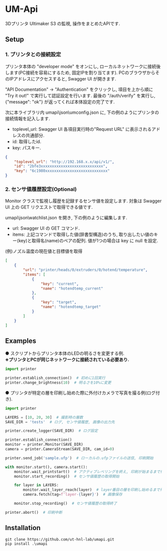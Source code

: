 # UM-Api
3Dプリンタ Ultimaker S3 の監視, 操作をまとめたAPIです.

## Setup
### 1. プリンタとの接続設定
プリンタ本体の "developer mode" をオンにし, ローカルネットワークに接続後します(PC接続を容易にするため, 固定IPを割り当てます). PCのブラウザからそのIPアドレスにアクセスすると, Swagger UI が開きます.

"API Documentation" -> "Authentication" をクリックし, 項目を上から順に "Try it out!" で実行して認証設定を行います. 最後の "/auth/verify" を実行し, {"message": "ok"} が返ってくれば本体設定の完了です.

次に本ライブラリ内 umapi\json\umconfig.json に, 下の例のようにプリンタの接続情報を記入します.
* toplevel_url: Swagger UI 各項目実行時の"Request URL" に表示されるアドレスの共通部分.
* id: 取得したid.
* key: パスキー.

```json
{
    "toplevel_url": "http://192.168.x.x/api/v1/",
    "id": "2bfe3xxxxxxxxxxxxxxxxxxxxxxxxxxxx",
    "key": "6c1980xxxxxxxxxxxxxxxxxxxxxxxxxxxx"
}
```

### 2. センサ値履歴設定(Optional)
Monitor クラスで監視し履歴を記録するセンサ値を設定します. 対象は Swagger UI 上の GET リクエストで取得できる値です.

umapi\json\watchlist.json を開き, 下の例のように編集します.
* url: Swagger UI の GET コマンド.
* items: 上記コマンドで取得した値(辞書型構造)のうち, 取り出したい値のキー(key)と取得名(name)のペアの配列. 値が1つの場合は key に null を設定.

(例)ノズル温度の現在値と目標値を取得
```json
[
    {
        "url": "printer/heads/0/extruders/0/hotend/temperature",
        "items": [
            {
                "key": "current",
                "name": "hotendtemp_current"
            },
            {
                "key": "target",
                "name": "hotendtemp_target"
            }
        ]
    }
]
```

## Examples
● スクリプトからプリンタ本体のLEDの明るさを変更する例.<br>
**※プリンタとPCが同じネットワークに接続されている必要あり.**
```python
import printer

printer.establish_connection()  # 初めに1回実行
printer.change_brightness(10)  # 明るさを10%に変更
```

● プリンタが特定の層を印刷し始めた際に外付けカメラで写真を撮る例(ログ付き).
```python
import printer

LAYERS = [10, 20, 30]  # 撮影時の層数
SAVE_DIR = 'tests'  # ログ, センサ値履歴, 画像の出力先

printer.create_logger(SAVE_DIR)  # ログ設定

printer.establish_connection()
monitor = printer.Monitor(SAVE_DIR)
camera = printer.CameraStream(SAVE_DIR, cam_id=0)

printer.send_job('sample.ufp')  # ローカルの.ufpファイルの送信, 印刷開始

with monitor.start(), camera.start():
    monitor.wait_printstart()  # アクティブレベリングを終え, 印刷が始まるまで待機
    monitor.start_recording()  # センサ値履歴の取得開始

    for layer in LAYERS:
        monitor.wait_layer_reach(layer)  # layer番目の層を印刷し始めるまで待機
        camera.fetch(tag=f'layer-{layer}')  # 画像保存

    monitor.stop_recording()  # センサ値履歴の取得終了

printer.abort()  # 印刷中断
```

## Installation
```
git clone https://github.com/ut-hnl-lab/umapi.git
pip install .\umapi
```